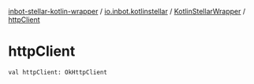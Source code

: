 [inbot-stellar-kotlin-wrapper](../../index.md) / [io.inbot.kotlinstellar](../index.md) / [KotlinStellarWrapper](index.md) / [httpClient](./http-client.md)

# httpClient

`val httpClient: OkHttpClient`